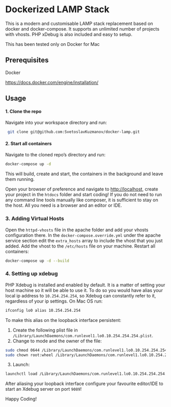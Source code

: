 # Dockerized LAMP Stack

This is a modern and customisable LAMP stack replacement based on docker and docker-compose.
It supports an unlimited number of projects with vhosts.
PHP xDebug is also included and easy to setup.

This has been tested only on Docker for Mac

## Prerequisites

Docker

https://docs.docker.com/engine/installation/

## Usage

#### 1. Clone the repo

Navigate into your workspace directory and run:

```sh
 git clone git@github.com:SvetoslavKuzmanov/docker-lamp.git
```

#### 2. Start all containers

Navigate to the cloned repo’s directory and run:

```sh
docker-compose up -d
```

This will build, create and start, the containers in the background and leave them running.

Open your browser of preference and navigate to [http://localhost](http://localhost), create your project in the `htdocs` folder and start coding!
If you do not need to run any command line tools manually like composer, it is sufficient to stay on the host. All you need is a browser and an editor or IDE.

### 3. Adding Virtual Hosts

Open the `httpd-vhosts` file in the apache folder and add your vhosts configuration there.
In the `docker-compose.override.yml` under the apache service section edit the `extra_hosts` array to include the vhost that you just added.
Add the vhost to the `/etc/hosts` file on your machine.
Restart all containers:

```sh
docker-compose up -d --build
```

### 4. Setting up xdebug

PHP Xdebug is installed and enabled by default. It is a matter of setting your host machine so it will be able to use it.
To do so you would have alias your local ip address to `10.254.254.254`, so Xdebug can constantly refer to it, regardless of your ip settings.
On Mac OS run:

```sh
ifconfig lo0 alias 10.254.254.254
```

To make this alias on the loopback interface persistent:

1. Create the following plist file in `/Library/LaunchDaemons/com.runlevel1.lo0.10.254.254.254.plist`.
2. Change to mode and the owner of the file:

```sh
sudo chmod 0644 /Library/LaunchDaemons/com.runlevel1.lo0.10.254.254.254.plist
sudo chown root:wheel /Library/LaunchDaemons/com.runlevel1.lo0.10.254.254.254.plist
```

3. Launch:

```sh
launchctl load /Library/LaunchDaemons/com.runlevel1.lo0.10.254.254.254.plist
```

After aliasing your loopback interface configure your favourite editor/IDE to start an Xdebug server on port `9089`!

Happy Coding!
